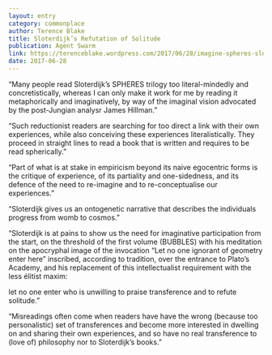 ```yaml
---
layout: entry
category: commonplace
author: Terence Blake
title: Sloterdijk’s Refutation of Solitude
publication: Agent Swarm
link: https://terenceblake.wordpress.com/2017/06/28/imagine-spheres-sloterdijks-refutation-of-solitude/
date: 2017-06-28
---
```


“Many people read Sloterdijk’s SPHERES trilogy too literal-mindedly and concretistically, whereas I can only make it work for me by reading it metaphorically and imaginatively, by way of the imaginal vision advocated by the post-Jungian analysr James Hillman.”

“Such reductionist readers are searching for too direct a link with their own experiences, while also conceiving these experiences literalistically. They proceed in straight lines to read a book that is written and requires to be read spherically.”

“Part of what is at stake in empiricism beyond its naive egocentric forms is the critique of experience, of its partiality and one-sidedness, and its defence of the need to re-imagine and to re-conceptualise our experiences.”

“Sloterdijk gives us an ontogenetic narrative that describes the individuals progress from womb to cosmos.”

“Sloterdijk is at pains to show us the need for imaginative participation from the start, on the threshold of the first volume (BUBBLES) with his meditation on the apocryphal image of the invocation “Let no one ignorant of geometry enter here” inscribed, according to tradition, over the entrance to Plato’s Academy, and his replacement of this intellectualist requirement with the less élitist maxim:

let no one enter who is unwilling to praise transference and to refute solitude.”

“Misreadings often come when readers have have the wrong (because too personalistic) set of transferences and become more interested in dwelling on and sharing their own experiences, and so have no real transference to (love of) philosophy nor to Sloterdijk’s books.”

